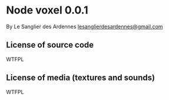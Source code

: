 Node voxel 0.0.1  
================  
  
By Le Sanglier des Ardennes  <lesanglierdesardennes@gmail.com>  
  
  
License of source code  
----------------------   
WTFPL  
  
License of media (textures and sounds)  
--------------------------------------  
WTFPL  
